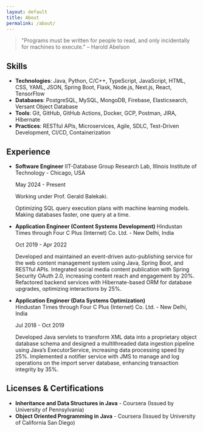 ```yaml
---
layout: default
title: About
permalink: /about/
---
```


> "Programs must be written for people to read, and only incidentally for machines to execute." – Harold Abelson

## Skills <i class="fas fa-code"></i>
- **Technologies**: Java, Python, C/C++, TypeScript, JavaScript, HTML, CSS, YAML, JSON, Spring Boot, Flask, Node.js, Next.js, React, TensorFlow
- **Databases**: PostgreSQL, MySQL, MongoDB, Firebase, Elasticsearch, Versant Object Database
- **Tools**: Git, GitHub, GitHub Actions, Docker, GCP, Postman, JIRA, Hibernate
- **Practices**: RESTful APIs, Microservices, Agile, SDLC, Test-Driven Development, CI/CD, Containerization

## Experience <i class="fas fa-briefcase"></i>
- **Software Engineer**
  IIT-Database Group Research Lab, Illinois Institute of Technology - Chicago, USA

  May 2024 - Present  

  Working under Prof. Gerald Balekaki.
  

  Optimizing SQL query execution plans with machine learning models. Making databases faster, one query at a time.

- **Application Engineer (Content Systems Development)**
  Hindustan Times through Four C Plus (Internet) Co. Ltd. - New Delhi, India  

  Oct 2019 - Apr 2022

  Developed and maintained an event-driven auto-publishing service for the web content management system using Java, Spring Boot, and RESTful APIs. Integrated social media content publication with Spring Security OAuth 2.0, increasing content reach and engagement by 20%. Refactored backend services with Hibernate-based ORM for database upgrades, optimizing interactions by 25%.

- **Application Engineer (Data Systems Optimization)**  
Hindustan Times through Four C Plus (Internet) Co. Ltd. - New Delhi, India 

    Jul 2018 - Oct 2019  

    Developed Java servlets to transform XML data into a proprietary object database schema and designed a multithreaded data ingestion pipeline using Java’s ExecutorService, increasing data processing speed by 25%. Implemented a notifier service with JMS to manage and log operations on the import server database, enhancing transaction integrity by 35%.


## Licenses & Certifications <i class="fas fa-certificate"></i>
- **Inheritance and Data Structures in Java** - Coursera (Issued by University of Pennsylvania)
- **Object Oriented Programming in Java** - Coursera (Issued by University of California San Diego)

